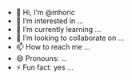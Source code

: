 - 👋 Hi, I’m @mhoric
- 👀 I’m interested in ...
- 🌱 I’m currently learning ...
- 💞️ I’m looking to collaborate on ...
- 📫 How to reach me ...
- 😄 Pronouns: ...
- ⚡ Fun fact: yes ...

<!---
mhoric/mhoric is a ✨ special ✨ repository because its `README.md` (this file) appears on your GitHub profile.
You can click the Preview link to take a look at your changes.
--->
